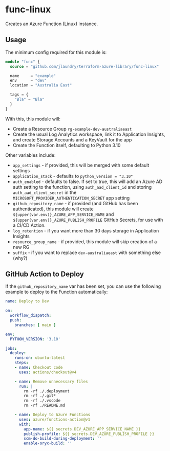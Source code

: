 # func-linux

Creates an Azure Function (Linux) instance.

## Usage

The minimum config required for this module is:

```terraform
module "func" {
  source = "github.com/jlaundry/terraform-azure-library/func-linux"

  name     = "example"
  env      = "dev"
  location = "Australia East"

  tags = {
    "Bla" = "Bla"
  }
}
```

With this, this module will:

  * Create a Resource Group `rg-example-dev-australiaeast`
  * Create the usual Log Analytics workspace, link it to Application Insights, and create Storage Accounts and a KeyVault for the app
  * Create the Function itself, defaulting to Python 3.10

Other variables include:

  * `app_settings` - if provided, this will be merged with some default settings
  * `application_stack` - defaults to `python_version = "3.10"`
  * `auth_enabled` - defaults to false. If set to true, this will add an Azure AD auth setting to the function, using `auth_aad_client_id` and storing `auth_aad_client_secret` in the `MICROSOFT_PROVIDER_AUTHENTICATION_SECRET` app setting
  * `github_repository_name` - if provided (and GitHub has been authenticated), this module will create `${upper(var.env)}_AZURE_APP_SERVICE_NAME` and `${upper(var.env)}_AZURE_PUBLISH_PROFILE` GitHub Secrets, for use with a CI/CD Action.
  * `log_retention` - if you want more than 30 days storage in Application Insights
  * `resource_group_name` - if provided, this module will skip creation of a new RG
  * `suffix` - if you want to replace `dev-australiaeast` with something else (why?)

## GitHub Action to Deploy

If the `github_repository_name` var has been set, you can use the following example to deploy to the Function automatically:

```yaml
name: Deploy to Dev

on:
  workflow_dispatch:
  push:
    branches: [ main ]

env:
  PYTHON_VERSION: '3.10'

jobs:
  deploy:
    runs-on: ubuntu-latest
    steps:
    - name: Checkout code
      uses: actions/checkout@v4

    - name: Remove unnecessary files
      run: |
        rm -rf ./.deployment
        rm -rf ./.git*
        rm -rf ./.vscode
        rm -rf ./README.md

    - name: Deploy to Azure Functions
      uses: azure/functions-action@v1
      with:
        app-name: ${{ secrets.DEV_AZURE_APP_SERVICE_NAME }}
        publish-profile: ${{ secrets.DEV_AZURE_PUBLISH_PROFILE }}
        scm-do-build-during-deployment: ''
        enable-oryx-build: ''
```
